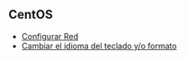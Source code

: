 ## CentOS


* [Configurar Red](guia/configurar_red.rst)
* [Cambiar el idioma del teclado y/o formato](guia/cambiar_teclado.rst)

